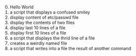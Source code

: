 0. Hello World
1. a script that displays a confused smiley
2. display content of etc/passwd file
3. display the contents of two files <br>
4. display last 10 lines of a file<br>
5. display first 10 lines of a file<br>
6. a script that displays the thrid line of a file
7. creates a weirdly named file
8. a script that writes into a file the result  of another command
